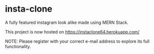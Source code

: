 # insta-clone

A fully featured instagram look alike made using MERN Stack.

This project is now hosted on https://instaclone64.herokuapp.com/

NOTE: Please register with your correct e-mail address to explore its full functionality.
